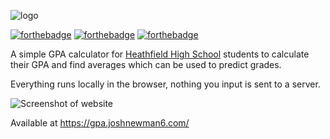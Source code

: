 <img src="https://github.com/JoshNewmann/Heathfield-High-School-GPA-Calculator/assets/41480027/1ad5f8fc-da1a-4ff0-a44e-9911780ef67e" alt="logo"/> <br>

[![forthebadge](https://forthebadge.com/images/badges/license-mit.svg)](https://forthebadge.com) [![forthebadge](https://forthebadge.com/images/badges/made-with-javascript.svg)](https://forthebadge.com) [![forthebadge](https://forthebadge.com/images/badges/does-not-contain-treenuts.svg)](https://forthebadge.com)

A simple GPA calculator for [Heathfield High School](https://hhs.sa.edu.au) students to calculate their GPA and find averages which can be used to predict grades.

Everything runs locally in the browser, nothing you input is sent to a server.

![Screenshot of website](https://github.com/JoshNewmann/Heathfield-High-School-GPA-Calculator/assets/41480027/57c35e81-fda2-4f0f-b986-4950f06e9473)

Available at https://gpa.joshnewman6.com/
